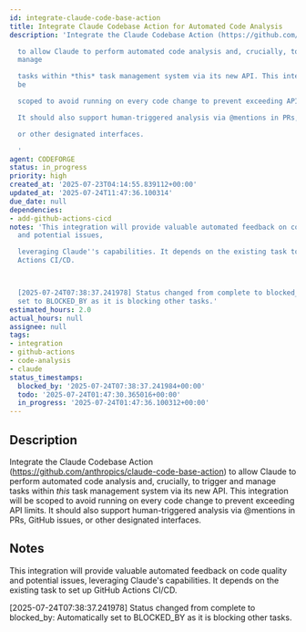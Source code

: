 ```yaml
---
id: integrate-claude-code-base-action
title: Integrate Claude Codebase Action for Automated Code Analysis
description: 'Integrate the Claude Codebase Action (https://github.com/anthropics/claude-code-base-action)

  to allow Claude to perform automated code analysis and, crucially, to trigger and
  manage

  tasks within *this* task management system via its new API. This integration will
  be

  scoped to avoid running on every code change to prevent exceeding API limits.

  It should also support human-triggered analysis via @mentions in PRs, GitHub issues,

  or other designated interfaces.

  '
agent: CODEFORGE
status: in_progress
priority: high
created_at: '2025-07-23T04:14:55.839112+00:00'
updated_at: '2025-07-24T11:47:36.100314'
due_date: null
dependencies:
- add-github-actions-cicd
notes: 'This integration will provide valuable automated feedback on code quality
  and potential issues,

  leveraging Claude''s capabilities. It depends on the existing task to set up GitHub
  Actions CI/CD.



  [2025-07-24T07:38:37.241978] Status changed from complete to blocked_by: Automatically
  set to BLOCKED_BY as it is blocking other tasks.'
estimated_hours: 2.0
actual_hours: null
assignee: null
tags:
- integration
- github-actions
- code-analysis
- claude
status_timestamps:
  blocked_by: '2025-07-24T07:38:37.241984+00:00'
  todo: '2025-07-24T01:47:30.365016+00:00'
  in_progress: '2025-07-24T01:47:36.100312+00:00'
---
```


## Description

Integrate the Claude Codebase Action (https://github.com/anthropics/claude-code-base-action)
to allow Claude to perform automated code analysis and, crucially, to trigger and manage
tasks within *this* task management system via its new API. This integration will be
scoped to avoid running on every code change to prevent exceeding API limits.
It should also support human-triggered analysis via @mentions in PRs, GitHub issues,
or other designated interfaces.


## Notes

This integration will provide valuable automated feedback on code quality and potential issues,
leveraging Claude's capabilities. It depends on the existing task to set up GitHub Actions CI/CD.


[2025-07-24T07:38:37.241978] Status changed from complete to blocked_by: Automatically set to BLOCKED_BY as it is blocking other tasks.

